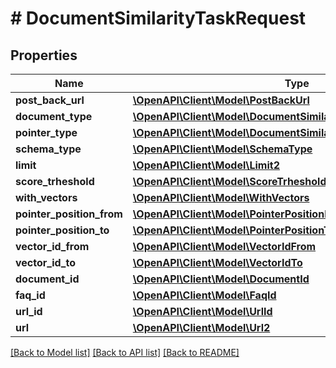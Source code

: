 # # DocumentSimilarityTaskRequest

## Properties

Name | Type | Description | Notes
------------ | ------------- | ------------- | -------------
**post_back_url** | [**\OpenAPI\Client\Model\PostBackUrl**](PostBackUrl.md) |  | [optional]
**document_type** | [**\OpenAPI\Client\Model\DocumentSimilarityRequestDocumentType**](DocumentSimilarityRequestDocumentType.md) |  | [optional]
**pointer_type** | [**\OpenAPI\Client\Model\DocumentSimilarityRequestPointerType**](DocumentSimilarityRequestPointerType.md) |  | [optional]
**schema_type** | [**\OpenAPI\Client\Model\SchemaType**](SchemaType.md) |  | [optional]
**limit** | [**\OpenAPI\Client\Model\Limit2**](Limit2.md) |  | [optional]
**score_trheshold** | [**\OpenAPI\Client\Model\ScoreTrheshold**](ScoreTrheshold.md) |  | [optional]
**with_vectors** | [**\OpenAPI\Client\Model\WithVectors**](WithVectors.md) |  | [optional]
**pointer_position_from** | [**\OpenAPI\Client\Model\PointerPositionFrom**](PointerPositionFrom.md) |  | [optional]
**pointer_position_to** | [**\OpenAPI\Client\Model\PointerPositionTo**](PointerPositionTo.md) |  | [optional]
**vector_id_from** | [**\OpenAPI\Client\Model\VectorIdFrom**](VectorIdFrom.md) |  | [optional]
**vector_id_to** | [**\OpenAPI\Client\Model\VectorIdTo**](VectorIdTo.md) |  | [optional]
**document_id** | [**\OpenAPI\Client\Model\DocumentId**](DocumentId.md) |  | [optional]
**faq_id** | [**\OpenAPI\Client\Model\FaqId**](FaqId.md) |  | [optional]
**url_id** | [**\OpenAPI\Client\Model\UrlId**](UrlId.md) |  | [optional]
**url** | [**\OpenAPI\Client\Model\Url2**](Url2.md) |  | [optional]

[[Back to Model list]](../../README.md#models) [[Back to API list]](../../README.md#endpoints) [[Back to README]](../../README.md)
